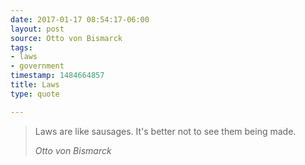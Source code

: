 ```yaml
---
date: 2017-01-17 08:54:17-06:00
layout: post
source: Otto von Bismarck
tags:
- laws
- government
timestamp: 1484664857
title: Laws
type: quote

---
```

> Laws are like sausages. It's better not to see them being made.
> 
> <cite>Otto von Bismarck</cite>